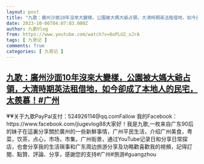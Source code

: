 ```yaml
---
layout: post
title: "九歌：廣州沙面10年沒來大變樣，公園被大媽大爺占領，大清時期英法租借地，如今卻成了本地人的民宅，太羨慕！#广州"
date: 2023-10-06T04:07:03.000Z
author: 九歌Vlog
from: https://www.youtube.com/watch?v=6oPLU2_xJrA
tags: [ 九哥记 ]
comments: True
categories: [ 九哥记 ]
---
```

<!--1696565223000-->
[九歌：廣州沙面10年沒來大變樣，公園被大媽大爺占領，大清時期英法租借地，如今卻成了本地人的民宅，太羨慕！#广州](https://www.youtube.com/watch?v=6oPLU2_xJrA)
------

<div>
💗💗关于九歌PayPal支付：524926114@qq.comFallow 我的Facebook：https://www.facebook.com/jiugevlog88大家好！我是九歌,一枚来自广东90后的妹子在這裏分享關於廣州的一些新鮮事情，广州平民生活，介绍广州美食，粤菜，饮茶，点心，市场，市集，广州街景，通过YouTube记录日和分享日常探店，也會分享我的生活瑣事和广东周边旅游分享及功略歡喜歡我的視頻，記得訂閱、點贊、評論、分享，感謝您的支持#广州#旅游#guangzhou
</div>
